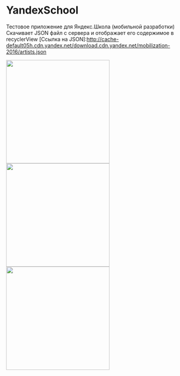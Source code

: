 # YandexSchool
Тестовое приложение для Яндекс.Школа (мобильной разработки)</br>
Скачивает JSON файл с сервера и отображает его содержимое в recyclerView
[Сcылка на JSON]:http://cache-default05h.cdn.yandex.net/download.cdn.yandex.net/mobilization-2016/artists.json

<img src="https://github.com/iamkatrechko/YandexSchool/blob/master/raw/1.png" width="280">
<img src="https://github.com/iamkatrechko/YandexSchool/blob/master/raw/2.png" width="280">
<img src="https://github.com/iamkatrechko/YandexSchool/blob/master/raw/3.png" width="280">
